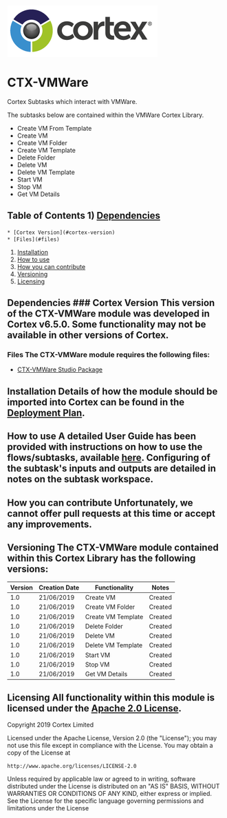 <a href="https://www.cortex-ia.co.uk/" target="_blank"><img src="https://github.com/CortexIATest/CTXImages/blob/master/Cortex-350-120.png" alt="Welcome to Cortex!" width="350" height="120" border="0"></a>

# CTX-VMWare  

Cortex Subtasks which interact with VMWare.

The subtasks below are contained within the VMWare Cortex Library. 
* Create VM From Template
* Create VM
* Create VM Folder
* Create VM Template
* Delete Folder
* Delete VM
* Delete VM Template
* Start VM
* Stop VM
* Get VM Details

## Table of Contents  1) [Dependencies](#dependencies)
    * [Cortex Version](#cortex-version)
    * [Files](#files)
1) [Installation](#installation)
1) [How to use](#how-to-use)
1) [How you can contribute](#how-you-can-contribute)
1) [Versioning](#versioning)
1) [Licensing](#licensing)

## Dependencies ### Cortex Version  This version of the CTX-VMWare module was developed in Cortex v6.5.0. Some functionality may not be available in other versions of Cortex.

### Files  The CTX-VMWare module requires the following files:
* [CTX-VMWare Studio Package](https://github.com/CortexIATest/CTXExcel/releases/download/untagged-735f460df6f7d65c9d19/Cortex.Studio.Package.-.V2.2.studiopkg)

## Installation  Details of how the module should be imported into Cortex can be found in the [Deployment Plan](#Installation).

## How to use  A detailed User Guide has been provided with instructions on how to use the flows/subtasks, available [here](https://github.com/CortexIATest/CTXExcel/blob/master/CTXExcel%20-%20LLD%20-%20v2.2.docx). Configuring of the subtask's inputs and outputs are detailed in notes on the subtask workspace.

## How you can contribute  Unfortunately, we cannot offer pull requests at this time or accept any improvements.

## Versioning  The CTX-VMWare module contained within this Cortex Library has the following versions:

Version | Creation Date | Functionality | Notes
------------- | ----------- | ----------- | -----------
1.0 | 21/06/2019 | Create VM | Created
1.0 | 21/06/2019 | Create VM Folder | Created
1.0 | 21/06/2019 | Create VM Template | Created
1.0 | 21/06/2019 | Delete Folder | Created
1.0 | 21/06/2019 | Delete VM | Created
1.0 | 21/06/2019 | Delete VM Template | Created
1.0 | 21/06/2019 | Start VM | Created
1.0 | 21/06/2019 | Stop VM | Created
1.0 | 21/06/2019 | Get VM Details | Created

## Licensing  All functionality within this module is licensed under the [Apache 2.0 License](https://www.apache.org/licenses/LICENSE-2.0).

Copyright 2019 Cortex Limited

Licensed under the Apache License, Version 2.0 (the "License");
you may not use this file except in compliance with the License.
You may obtain a copy of the License at

    http://www.apache.org/licenses/LICENSE-2.0

Unless required by applicable law or agreed to in writing, software
distributed under the License is distributed on an "AS IS" BASIS,
WITHOUT WARRANTIES OR CONDITIONS OF ANY KIND, either express or implied.
See the License for the specific language governing permissions and
limitations under the License
